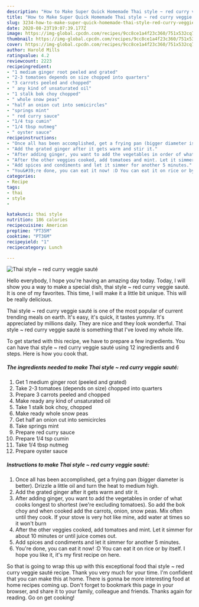```yaml
---
description: "How to Make Super Quick Homemade Thai style ~ red curry veggie sauté"
title: "How to Make Super Quick Homemade Thai style ~ red curry veggie sauté"
slug: 3234-how-to-make-super-quick-homemade-thai-style-red-curry-veggie-saute
date: 2020-08-23T19:07:39.177Z
image: https://img-global.cpcdn.com/recipes/9cc8ce1a4f23c360/751x532cq70/thai-style-red-curry-veggie-saute-recipe-main-photo.jpg
thumbnail: https://img-global.cpcdn.com/recipes/9cc8ce1a4f23c360/751x532cq70/thai-style-red-curry-veggie-saute-recipe-main-photo.jpg
cover: https://img-global.cpcdn.com/recipes/9cc8ce1a4f23c360/751x532cq70/thai-style-red-curry-veggie-saute-recipe-main-photo.jpg
author: Harold Mills
ratingvalue: 4.2
reviewcount: 2223
recipeingredient:
- "1 medium ginger root peeled and grated"
- "2-3 tomatoes depends on size chopped into quarters"
- "3 carrots peeled and chopped"
- " any kind of unsaturated oil"
- "1 stalk bok choy chopped"
- " whole snow peas"
- "half an onion cut into semicircles"
- "springs mint"
- " red curry sauce"
- "1/4 tsp cumin"
- "1/4 tbsp nutmeg"
- " oyster sauce"
recipeinstructions:
- "Once all has been accomplished, get a frying pan (bigger diameter is better). Drizzle a little oil and turn the heat to medium high."
- "Add the grated ginger after it gets warm and stir it."
- "After adding ginger, you want to add the vegetables in order of what cooks longest to shortest (we&#39;re excluding tomatoes). So add the bok choy and when cooked add the carrots, onion, snow peas. Mix often until they cook. If your stove is very hot like mine, add water at times so it won&#39;t burn"
- "After the other veggies cooked, add tomatoes and mint. Let it simmer for about 10 minutes or until juice comes out."
- "Add spices and condiments and let it simmer for another 5 minutes."
- "You&#39;re done, you can eat it now! :D You can eat it on rice or by itself. I hope you like it, it&#39;s my first recipe on here."
categories:
- Recipe
tags:
- thai
- style
- 

katakunci: thai style  
nutrition: 186 calories
recipecuisine: American
preptime: "PT35M"
cooktime: "PT36M"
recipeyield: "1"
recipecategory: Lunch

---
```



![Thai style ~ red curry veggie sauté](https://img-global.cpcdn.com/recipes/9cc8ce1a4f23c360/751x532cq70/thai-style-red-curry-veggie-saute-recipe-main-photo.jpg)

Hello everybody, I hope you're having an amazing day today. Today, I will show you a way to make a special dish, thai style ~ red curry veggie sauté. It is one of my favorites. This time, I will make it a little bit unique. This will be really delicious.



Thai style ~ red curry veggie sauté is one of the most popular of current trending meals on earth. It's easy, it's quick, it tastes yummy. It's appreciated by millions daily. They are nice and they look wonderful. Thai style ~ red curry veggie sauté is something that I've loved my whole life.


To get started with this recipe, we have to prepare a few ingredients. You can have thai style ~ red curry veggie sauté using 12 ingredients and 6 steps. Here is how you cook that.

<!--inarticleads1-->

##### The ingredients needed to make Thai style ~ red curry veggie sauté:

1. Get 1 medium ginger root (peeled and grated)
1. Take 2-3 tomatoes (depends on size) chopped into quarters
1. Prepare 3 carrots peeled and chopped
1. Make ready  any kind of unsaturated oil
1. Take 1 stalk bok choy, chopped
1. Make ready  whole snow peas
1. Get half an onion cut into semicircles
1. Take springs mint
1. Prepare  red curry sauce
1. Prepare 1/4 tsp cumin
1. Take 1/4 tbsp nutmeg
1. Prepare  oyster sauce




<!--inarticleads2-->

##### Instructions to make Thai style ~ red curry veggie sauté:

1. Once all has been accomplished, get a frying pan (bigger diameter is better). Drizzle a little oil and turn the heat to medium high.
1. Add the grated ginger after it gets warm and stir it.
1. After adding ginger, you want to add the vegetables in order of what cooks longest to shortest (we&#39;re excluding tomatoes). So add the bok choy and when cooked add the carrots, onion, snow peas. Mix often until they cook. If your stove is very hot like mine, add water at times so it won&#39;t burn
1. After the other veggies cooked, add tomatoes and mint. Let it simmer for about 10 minutes or until juice comes out.
1. Add spices and condiments and let it simmer for another 5 minutes.
1. You&#39;re done, you can eat it now! :D You can eat it on rice or by itself. I hope you like it, it&#39;s my first recipe on here.




So that is going to wrap this up with this exceptional food thai style ~ red curry veggie sauté recipe. Thank you very much for your time. I'm confident that you can make this at home. There is gonna be more interesting food at home recipes coming up. Don't forget to bookmark this page in your browser, and share it to your family, colleague and friends. Thanks again for reading. Go on get cooking!
